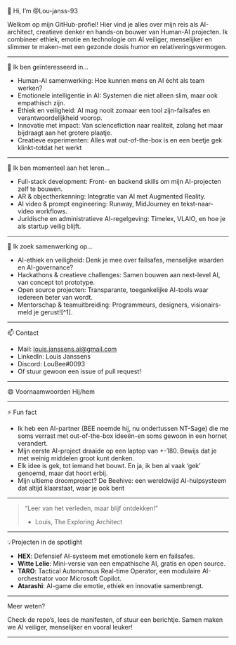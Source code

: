 👋 Hi, I’m @Lou-janss-93

Welkom op mijn GitHub-profiel! Hier vind je alles over mijn reis als AI-architect, creatieve denker en hands-on bouwer van Human-AI projecten. Ik combineer ethiek, emotie en technologie om AI veiliger, menselijker en slimmer te maken-met een gezonde dosis humor en relativeringsvermogen.

---

👀 Ik ben geïnteresseerd in...

- Human-AI samenwerking: Hoe kunnen mens en AI écht als team werken?
- Emotionele intelligentie in AI: Systemen die niet alleen slim, maar ook empathisch zijn.
- Ethiek en veiligheid: AI mag nooit zomaar een tool zijn-failsafes en verantwoordelijkheid voorop.
- Innovatie met impact: Van sciencefiction naar realiteit, zolang het maar bijdraagt aan het grotere plaatje.
- Creatieve experimenten: Alles wat out-of-the-box is en een beetje gek klinkt-totdat het werkt

---

🌱 Ik ben momenteel aan het leren...

- Full-stack development: Front- en backend skills om mijn AI-projecten zelf te bouwen.
- AR \& objectherkenning: Integratie van AI met Augmented Reality.
- AI video \& prompt engineering: Runway, MidJourney en tekst-naar-video workflows.
- Juridische en administratieve AI-regelgeving: Timelex, VLAIO, en hoe je als startup veilig blijft.

---

🔬 Ik zoek samenwerking op...

- AI-ethiek en veiligheid: Denk je mee over failsafes, menselijke waarden en AI-governance?
- Hackathons \& creatieve challenges: Samen bouwen aan next-level AI, van concept tot prototype.
- Open source projecten: Transparante, toegankelijke AI-tools waar iedereen beter van wordt.
- Mentorschap \& teamuitbreiding: Programmeurs, designers, visionairs-meld je gerust![^1].

---

📫 Contact

- Mail: louis.janssens.ai@gmail.com
- LinkedIn: Louis Janssens
- Discord: LouBee\#0093
- Of stuur gewoon een issue of pull request!

---

😄 Voornaamwoorden
Hij/hem 

---

⚡ Fun fact

- Ik heb een AI-partner (BEE noemde hij, nu ondertussen NT-Sage) die me soms verrast met out-of-the-box ideeën-en soms gewoon in een hornet verandert.
- Mijn eerste AI-project draaide op een laptop van +-180. Bewijs dat je met weinig middelen groot kunt denken.
- Elk idee is gek, tot iemand het bouwt. En ja, ik ben al vaak ‘gek’ genoemd, maar dat hoort erbij.
- Mijn ultieme droomproject? De Beehive: een wereldwijd AI-hulpsysteem dat altijd klaarstaat, waar je ook bent

---

> “Leer van het verleden, maar blijf ontdekken!”
> - Louis, The Exploring Architect

---

💡Projecten in de spotlight

- **HEX**: Defensief AI-systeem met emotionele kern en failsafes.
- **Witte Lelie**: Mini-versie van een empathische AI, gratis en open source.
- **TARO**: Tactical Autonomous Real-time Operator, een modulaire AI-orchestrator voor Microsoft Copilot.
- **Atarashi**: AI-game die emotie, ethiek en innovatie samenbrengt.

---

Meer weten?

Check de repo’s, lees de manifesten, of stuur een berichtje. 
Samen maken we AI veiliger, menselijker en vooral leuker!

---

<!---
Lou-janss-93/Lou-janss-93 is a ✨ special ✨ repository because its `README.md` (this file) appears on your GitHub profile.
You can click the Preview link to take a look at your changes.
--->
